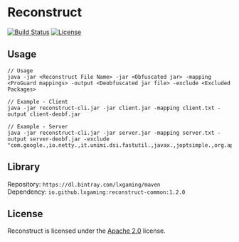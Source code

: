 # Reconstruct

[![Build Status](https://api.travis-ci.com/LXGaming/Reconstruct.svg?branch=master)](https://travis-ci.com/LXGaming/Reconstruct)
[![License](https://lxgaming.github.io/badges/License-Apache%202.0-blue.svg)](https://www.apache.org/licenses/LICENSE-2.0)

## Usage
```
// Usage
java -jar <Reconstruct File Name> -jar <Obfuscated jar> -mapping <ProGuard mappings> -output <Deobfuscated jar file> -exclude <Excluded Packages>

// Example - Client
java -jar reconstruct-cli.jar -jar client.jar -mapping client.txt -output client-deobf.jar

// Example - Server
java -jar reconstruct-cli.jar -jar server.jar -mapping server.txt -output server-deobf.jar -exclude "com.google.,io.netty.,it.unimi.dsi.fastutil.,javax.,joptsimple.,org.apache."
```

## Library
Repository: `https://dl.bintray.com/lxgaming/maven`
<br>
Dependency: `io.github.lxgaming:reconstruct-common:1.2.0`

## License
Reconstruct is licensed under the [Apache 2.0](https://www.apache.org/licenses/LICENSE-2.0) license.